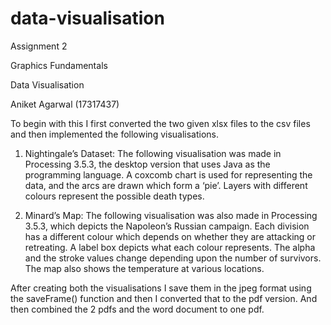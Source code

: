 # data-visualisation
Assignment 2

Graphics Fundamentals

Data Visualisation

Aniket Agarwal (17317437)

To begin with this I first converted the two given xlsx files to the csv files and then implemented the following visualisations.

1.	Nightingale’s Dataset: 
The following visualisation was made in Processing 3.5.3, the desktop version that uses Java as the programming language. A coxcomb chart is used for representing the data, and the arcs are drawn which form a ‘pie’. Layers with different colours represent the possible death types.  

2.	Minard’s Map: 
The following visualisation was also made in Processing 3.5.3, which depicts the Napoleon’s Russian campaign. Each division has a different colour which depends on whether they are attacking or retreating. A label box depicts what each colour represents. The alpha and the stroke values change depending upon the number of survivors. The map also shows the temperature at various locations.

After creating both the visualisations I save them in the jpeg format using the saveFrame() function and then I converted that to the pdf version. And then combined the 2 pdfs and the word document to one pdf.
